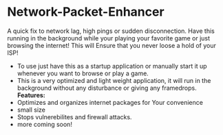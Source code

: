 # Network-Packet-Enhancer
A quick fix to network lag, high pings or sudden disconnection. Have this running in the background while your playing your favorite game or just browsing the internet! This will Ensure that you never loose a hold of your ISP!

* To use just have this as a startup application or manually start it up whenever you want to browse or play a game.
* This is a very optimized and light weight application, it will run in the background without any disturbance or giving any framedrops.
**Features:** 
* Optimizes and organizes internet packages for Your convenience
* small size
* Stops vulnerebilites and firewall attacks.
* more coming soon!

